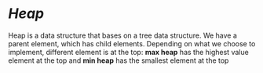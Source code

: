 # ***Heap***

Heap is a data structure that bases on a tree data structure. We have a parent element, which has child elements.
Depending on what we choose to implement, different element is at the top: __max heap__ has the highest value element at the top
and __min heap__ has the smallest element at the top